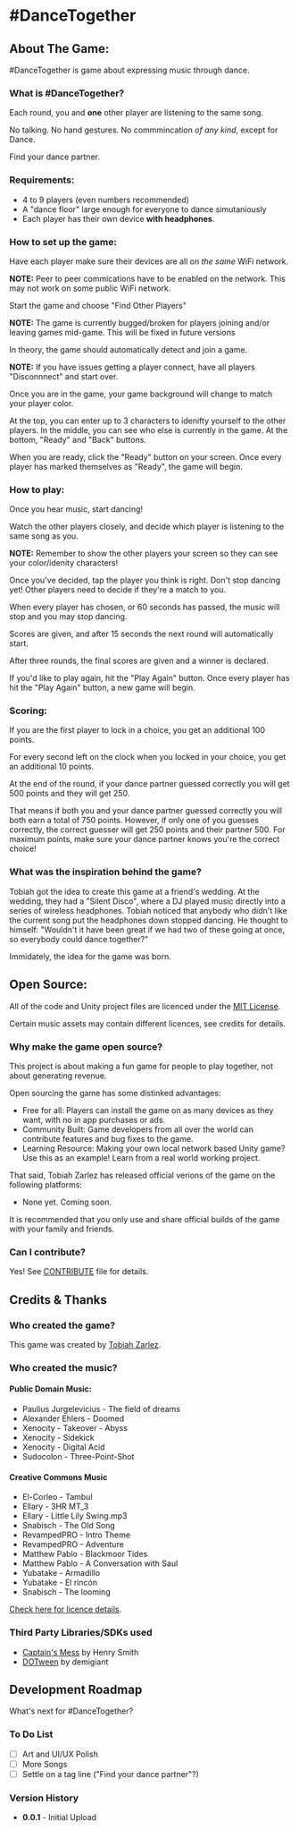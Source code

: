 # \#DanceTogether #

## About The Game: ##

\#DanceTogether is game about expressing music through dance.

### What is \#DanceTogether? ###

Each round, you and **one** other player are listening to the same song.

No talking. No hand gestures. No commmincation *of any kind*, except for Dance.

Find your dance partner.

### Requirements: ###

- 4 to 9 players (even numbers recommended)
- A "dance floor" large enough for everyone to dance simutaniously 
- Each player has their own device **with headphones**.

### How to set up the game: ###

Have each player make sure their devices are all on *the same* WiFi network.

**NOTE:** Peer to peer commications have to be enabled on the network. This may not work on some public WiFi network.

Start the game and choose "Find Other Players"

**NOTE:** The game is currently bugged/broken for players joining and/or leaving games mid-game. This will be fixed in future versions

In theory, the game should automatically detect and join a game.

**NOTE:** If you have issues getting a player connect, have all players "Disconnnect" and start over.

Once you are in the game, your game background will change to match your player color.

At the top, you can enter up to 3 characters to idenifty yourself to the other players. In the middle, you can see who else is currently in the game. At the bottom, "Ready" and "Back" buttons.

When you are ready, click the "Ready" button on your screen. Once every player has marked themselves as "Ready", the game will begin.

### How to play: ###

Once you hear music, start dancing!

Watch the other players closely, and decide which player is listening to the same song as you.

**NOTE:** Remember to show the other players your screen so they can see your color/idenity characters!

Once you've decided, tap the player you think is right. Don't stop dancing yet! Other players need to decide if they're a match to you.

When every player has chosen, or 60 seconds has passed, the music will stop and you may stop dancing.

Scores are given, and after 15 seconds the next round will automatically start.

After three rounds, the final scores are given and a winner is declared.

If you'd like to play again, hit the "Play Again" button. Once every player has hit the "Play Again" button, a new game will begin.

### Scoring: ###

If you are the first player to lock in a choice, you get an additional 100 points.

For every second left on the clock when you locked in your choice, you get an additional 10 points.

At the end of the round, if your dance partner guessed correctly you will get 500 points and they will get 250.

That means if both you and your dance partner guessed correctly you will both earn a total of 750 points. However, if only one of you guesses correctly, the correct guesser will get 250 points and their partner 500. For maximum points, make sure your dance partner knows you're the correct choice! 

### What was the inspiration behind the game? ###

Tobiah got the idea to create this game at a friend's wedding. At the wedding, they had a "Silent Disco", where a DJ played music directly into a series of wireless headphones. Tobiah noticed that anybody who didn't like the current song put the headphones down stopped dancing. He thought to himself: "Wouldn't it have been great if we had two of these going at once, so everybody could dance together?"

Immidately, the idea for the game was born.

## Open Source: ##

All of the code and Unity project files are licenced under the [MIT License](LICENSE.txt).

Certain music assets may contain different licences, see credits for details.

### Why make the game open source? ###

This project is about making a fun game for people to play together, not about generating revenue.

Open sourcing the game has some distinked advantages:

- Free for all: Players can install the game on as many devices as they want, with no in app purchases or ads.
- Community Built: Game developers from all over the world can contribute features and bug fixes to the game.
- Learning Resource: Making your own local network based Unity game? Use this as an example! Learn from a real world working project.

That said, Tobiah Zarlez has released official verions of the game on the following platforms:

- None yet. Coming soon.

It is recommended that you only use and share official builds of the game with your family and friends.

### Can I contribute? ###

Yes! See [CONTRIBUTE](Contribute.md) file for details.

## Credits & Thanks ##

### Who created the game? ###

This game was created by [Tobiah Zarlez](http://www.TobiahZ.com).

### Who created the music? ###

#### Public Domain Music: ####

- Paulius Jurgelevicius - The field of dreams
- Alexander Ehlers - Doomed
- Xenocity - Takeover - Abyss
- Xenocity - Sidekick
- Xenocity - Digital Acid
- Sudocolon - Three-Point-Shot

#### Creative Commons Music ####

- El-Corleo - Tambul
- Ellary - 3HR MT_3
- Ellary - Little Lily Swing.mp3
- Snabisch - The Old Song
- RevampedPRO - Intro Theme
- RevampedPRO - Adventure
- Matthew Pablo - Blackmoor Tides
- Matthew Pablo - A Conversation with Saul
- Yubatake - Armadillo
- Yubatake - El rincón
- Snabisch - The looming

[Check here for licence details](http://creativecommons.org/licenses/by/3.0/).

### Third Party Libraries/SDKs used ###

- [Captain's Mess](https://github.com/hengineer/CaptainsMess) by Henry Smith
- [DOTween](http://dotween.demigiant.com/) by demigiant

## Development Roadmap ##

What's next for \#DanceTogether?

### To Do List ###

- [ ] Art and UI/UX Polish
- [ ] More Songs
- [ ] Settle on a tag line ("Find your dance partner"?)

### Version History ###

- **0.0.1** - Initial Upload
